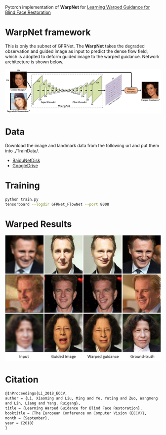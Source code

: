  Pytorch implementation of <B>WarpNet</B> for [Learning Warped Guidance for Blind Face Restoration](https://arxiv.org/abs/1804.04829)
 
 # WarpNet framework
This is only the subnet of GFRNet. The <B>WarpNet</B> takes the degraded observation and guided image as input to predict the dense flow field, which is adopted to deform guided image to the warped guidance. Network architecture is shown below.

<img src="./imgs/WarpNet.png">

# Data
Download the image and landmark data from the following url and put them into ./TrainData/.
- [BaiduNetDisk]()
- [GoogleDrive](https://drive.google.com/open?id=1Tjw8DLAzjO7XS9DldvNqiY3OhGekRhIj)

# Training

```bash
python train.py
tensorboard --logdir GFRNet_FlowNet --port 8008
```

# Warped Results

<img src="./imgs/warp.jpg">

# Citation

```
@InProceedings{Li_2018_ECCV,
author = {Li, Xiaoming and Liu, Ming and Ye, Yuting and Zuo, Wangmeng and Lin, Liang and Yang, Ruigang},
title = {Learning Warped Guidance for Blind Face Restoration},
booktitle = {The European Conference on Computer Vision (ECCV)},
month = {September},
year = {2018}
}
```

